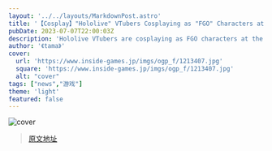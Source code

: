 ```yaml
---
layout: '../../layouts/MarkdownPost.astro'
title: '【Cosplay】"Hololive" VTubers Cosplaying as "FGO" Characters at "Lagcos 2023" Summer Event. Beautiful Cosplayers from the Daytime Session Gathered Together [40 Photos]'
pubDate: 2023-07-07T22:00:03Z
description: 'Hololive VTubers are cosplaying as FGO characters at the "Lagcos 2023" summer event. Check out the beautiful cosplayers from the daytime session. [40 photos]'
author: '《tama》'
cover:
  url: 'https://www.inside-games.jp/imgs/ogp_f/1213407.jpg'
  square: 'https://www.inside-games.jp/imgs/ogp_f/1213407.jpg'
  alt: "cover"
tags: ["news","游戏"]
theme: 'light'
featured: false
---
```


![cover](https://www.inside-games.jp/imgs/ogp_f/1213407.jpg)


>[原文地址](https://www.inside-games.jp/article/2023/07/08/147083.html)  
